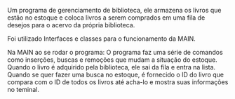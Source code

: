 Um programa de gerenciamento de biblioteca, ele armazena os livros que estão no estoque e coloca livros a serem comprados em uma fila de desejos para o acervo da própria biblioteca. 

Foi utilizado Interfaces e classes para o funcionamento da MAIN.

Na MAIN ao se rodar o programa:
O programa faz uma série de comandos como inserções, buscas e remoções que mudam a situação do estoque.
Quando o livro é adquirido pela biblioteca, ele sai da fila e entra na lista.
Quando se quer fazer uma busca no estoque, é fornecido o ID do livro que compara com o ID de todos os livros até acha-lo e mostra suas informações no teminal.


